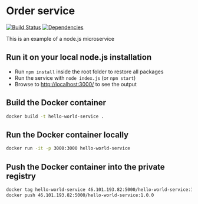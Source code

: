# Order service

[![Build Status](https://travis-ci.org/c24-microws-jan/c24-order-service.svg)](https://travis-ci.org/c24-microws-jan/c24-order-service)
[![Dependencies](https://david-dm.org/c24-microws-jan/c24-order-service.svg)](https://david-dm.org/badges/shields)

This is an example of a node.js microservice

## Run it on your local node.js installation

* Run `npm install` inside the root folder to restore all packages
* Run the service with `node index.js` (or `npm start`)
* Browse to [http://localhost:3000/](http://localhost:3000/) to see the output

## Build the Docker container

~~~ sh
docker build -t hello-world-service .
~~~

## Run the Docker container locally

~~~ sh
docker run -it -p 3000:3000 hello-world-service
~~~

## Push the Docker container into the private registry

~~~ sh
docker tag hello-world-service 46.101.193.82:5000/hello-world-service:1.0.0
docker push 46.101.193.82:5000/hello-world-service:1.0.0
~~~
